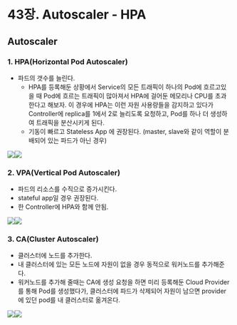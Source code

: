 # 43장. Autoscaler - HPA

## Autoscaler

### 1. HPA(Horizontal Pod Autoscaler)

* 파드의 갯수를 늘린다.
  * HPA를 등록해둔 상황에서 Service의 모든 트래픽이 하나의 Pod에 흐르고있을 때 Pod에 흐르는 트래픽이 많아져서 HPA에 걸어둔 메모리나 CPU를 초과한다고 해보자. 이 경우에 HPA는 이런 자원 사용량들을 감지하고 있다가 Controller에 replica를 1에서 2로 늘리도록 요청하고, Pod를 하나 더 생성하여 트래픽을 분산시키게 된다.
  * 기동이 빠르고 Stateless App 에 권장된다. (master, slave와 같이 역할이 분배되어 있는 파드가 아닌 경우)&#x20;

![](<../../.gitbook/assets/image (197).png>)![](<../../.gitbook/assets/image (192).png>)



### 2. VPA(Vertical Pod Autoscaler)

* 파드의 리소스를 수직으로 증가시킨다.
* stateful app일 경우 권장된다.
* 한 Controller에 HPA와 함께 안됨.

![](<../../.gitbook/assets/image (196).png>)![](<../../.gitbook/assets/image (191).png>)

### 3. CA(Cluster Autoscaler)

* 클러스터에 노드를 추가한다.
* 내 클러스터에 있는 모든 노드에 자원이 없을 경우 동적으로 워커노드를 추가해준다.
* 워커노드를 추가해 줄때는 CA에 생성 요청을 하면 미리 등록해둔 Cloud Provider를 통해 Pod를 생성했다가, 클러스터에 파드가 삭제되어 자원이 남으면 provider에 있던 pod를 내 클러스터로 옮겨온다.

![](<../../.gitbook/assets/image (195).png>)![](<../../.gitbook/assets/image (190).png>)

